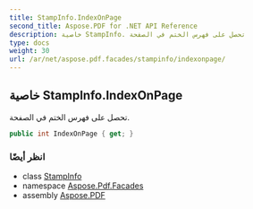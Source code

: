 ```yaml
---
title: StampInfo.IndexOnPage
second_title: Aspose.PDF for .NET API Reference
description: خاصية StampInfo. تحصل على فهرس الختم في الصفحة
type: docs
weight: 30
url: /ar/net/aspose.pdf.facades/stampinfo/indexonpage/
---
```

## خاصية StampInfo.IndexOnPage

تحصل على فهرس الختم في الصفحة.

```csharp
public int IndexOnPage { get; }
```

### انظر أيضًا

* class [StampInfo](../)
* namespace [Aspose.Pdf.Facades](../../../aspose.pdf.facades/)
* assembly [Aspose.PDF](../../../)
